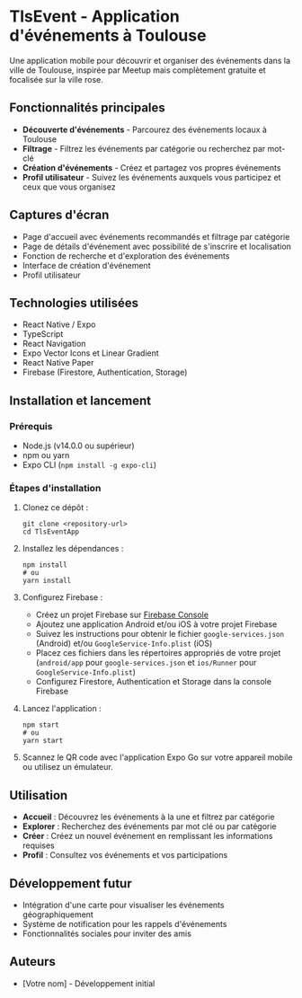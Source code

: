 # TlsEvent - Application d'événements à Toulouse

Une application mobile pour découvrir et organiser des événements dans la ville de Toulouse, inspirée par Meetup mais complètement gratuite et focalisée sur la ville rose.

## Fonctionnalités principales

- **Découverte d'événements** - Parcourez des événements locaux à Toulouse
- **Filtrage** - Filtrez les événements par catégorie ou recherchez par mot-clé
- **Création d'événements** - Créez et partagez vos propres événements
- **Profil utilisateur** - Suivez les événements auxquels vous participez et ceux que vous organisez

## Captures d'écran

- Page d'accueil avec événements recommandés et filtrage par catégorie
- Page de détails d'événement avec possibilité de s'inscrire et localisation
- Fonction de recherche et d'exploration des événements
- Interface de création d'événement
- Profil utilisateur

## Technologies utilisées

- React Native / Expo
- TypeScript
- React Navigation
- Expo Vector Icons et Linear Gradient
- React Native Paper
- Firebase (Firestore, Authentication, Storage)

## Installation et lancement

### Prérequis

- Node.js (v14.0.0 ou supérieur)
- npm ou yarn
- Expo CLI (`npm install -g expo-cli`)

### Étapes d'installation

1. Clonez ce dépôt :
   ```
   git clone <repository-url>
   cd TlsEventApp
   ```

2. Installez les dépendances :
   ```
   npm install
   # ou
   yarn install
   ```

3. Configurez Firebase :
   - Créez un projet Firebase sur [Firebase Console](https://console.firebase.google.com/)
   - Ajoutez une application Android et/ou iOS à votre projet Firebase
   - Suivez les instructions pour obtenir le fichier `google-services.json` (Android) et/ou `GoogleService-Info.plist` (iOS)
   - Placez ces fichiers dans les répertoires appropriés de votre projet (`android/app` pour `google-services.json` et `ios/Runner` pour `GoogleService-Info.plist`)
   - Configurez Firestore, Authentication et Storage dans la console Firebase

4. Lancez l'application :
   ```
   npm start
   # ou
   yarn start
   ```

5. Scannez le QR code avec l'application Expo Go sur votre appareil mobile ou utilisez un émulateur.

## Utilisation

- **Accueil** : Découvrez les événements à la une et filtrez par catégorie
- **Explorer** : Recherchez des événements par mot clé ou par catégorie
- **Créer** : Créez un nouvel événement en remplissant les informations requises
- **Profil** : Consultez vos événements et vos participations

## Développement futur

- Intégration d'une carte pour visualiser les événements géographiquement
- Système de notification pour les rappels d'événements
- Fonctionnalités sociales pour inviter des amis

## Auteurs

- [Votre nom] - Développement initial
